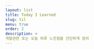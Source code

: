 ```yaml
---
layout: list
title: Today I Learned
slug: til
menu: true
order: 2
description: >
개발관련 또는 오늘 하루 느낀점을 간단하게 정리
---
```


